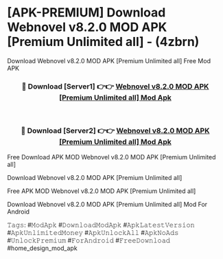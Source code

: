 # [APK-PREMIUM] Download Webnovel v8.2.0 MOD APK [Premium Unlimited all] - (4zbrn)
Download Webnovel v8.2.0 MOD APK [Premium Unlimited all] Free Mod APK

<div align="center">
<h3>🔴 Download [Server1] 👉👉 <a href="https://apk-comot.site?title=Webnovel_v8.2.0_MOD_APK_[Premium_Unlimited_all]">Webnovel v8.2.0 MOD APK [Premium Unlimited all] Mod Apk</a></h3><br>

<h3>🔴 Download [Server2] 👉👉 <a href="https://apk-comot.site?title=Webnovel_v8.2.0_MOD_APK_[Premium_Unlimited_all]">Webnovel v8.2.0 MOD APK [Premium Unlimited all] Mod Apk</a></h3>
</div>


Free Download APK MOD Webnovel v8.2.0 MOD APK [Premium Unlimited all]

Download Webnovel v8.2.0 MOD APK [Premium Unlimited all] 

Free APK MOD Webnovel v8.2.0 MOD APK [Premium Unlimited all] 

Download Webnovel v8.2.0 MOD APK [Premium Unlimited all] Mod For Android

𝚃𝚊𝚐𝚜: #𝙼𝚘𝚍𝙰𝚙𝚔 #𝙳𝚘𝚠𝚗𝚕𝚘𝚊𝚍𝙼𝚘𝚍𝙰𝚙𝚔 #𝙰𝚙𝚔𝙻𝚊𝚝𝚎𝚜𝚝𝚅𝚎𝚛𝚜𝚒𝚘𝚗 #𝙰𝚙𝚔𝚄𝚗𝚕𝚒𝚖𝚒𝚝𝚎𝚍𝙼𝚘𝚗𝚎𝚢 #𝙰𝚙𝚔𝚄𝚗𝚕𝚘𝚌𝚔𝙰𝚕𝚕 #𝙰𝚙𝚔𝙽𝚘𝙰𝚍𝚜 #𝚄𝚗𝚕𝚘𝚌𝚔𝙿𝚛𝚎𝚖𝚒𝚞𝚖 #𝙵𝚘𝚛𝙰𝚗𝚍𝚛𝚘𝚒𝚍 #𝙵𝚛𝚎𝚎𝙳𝚘𝚠𝚗𝚕𝚘𝚊𝚍 #home_design_mod_apk